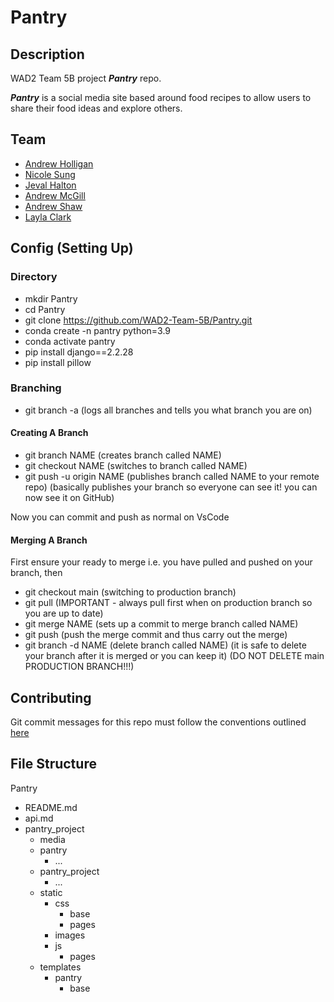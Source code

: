 # Pantry

## Description

WAD2 Team 5B project **_Pantry_** repo.

**_Pantry_** is a social media site based around food recipes to allow users to share their food ideas and explore others.

## Team

- [Andrew Holligan](https://github.com/andrew-holligan)
- [Nicole Sung](https://github.com/uofg-neec)
- [Jeval Halton](https://github.com/xygn99b)
- [Andrew McGill](https://github.com/andrewmcgill)
- [Andrew Shaw](https://github.com/shawshank316)
- [Layla Clark](https://github.com/layla-e-c)

## Config (Setting Up)

### Directory

- mkdir Pantry
- cd Pantry
- git clone https://github.com/WAD2-Team-5B/Pantry.git
- conda create -n pantry python=3.9
- conda activate pantry
- pip install django==2.2.28
- pip install pillow

### Branching

- git branch -a (logs all branches and tells you what branch you are on)

#### Creating A Branch

- git branch NAME (creates branch called NAME)
- git checkout NAME (switches to branch called NAME)
- git push -u origin NAME (publishes branch called NAME to your remote repo) (basically publishes your branch so everyone can see it! you can now see it on GitHub)

Now you can commit and push as normal on VsCode

#### Merging A Branch

First ensure your ready to merge i.e. you have pulled and pushed on your branch, then

- git checkout main (switching to production branch)
- git pull (IMPORTANT - always pull first when on production branch so you are up to date)
- git merge NAME (sets up a commit to merge branch called NAME)
- git push (push the merge commit and thus carry out the merge)
- git branch -d NAME (delete branch called NAME) (it is safe to delete your branch after it is merged or you can keep it) (DO NOT DELETE main PRODUCTION BRANCH!!!)

## Contributing

Git commit messages for this repo must follow the conventions outlined [here](https://gist.github.com/joshbuchea/6f47e86d2510bce28f8e7f42ae84c716)

## File Structure

Pantry
- README.md
- api.md
- pantry_project
    - media
    - pantry
        - ...
    - pantry_project
        - ...
    - static
        - css
            - base
            - pages
        - images
        - js
            - pages
    - templates
        - pantry
            - base
 
